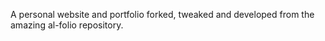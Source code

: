 A personal website and portfolio forked, tweaked and developed from the amazing al-folio repository.
